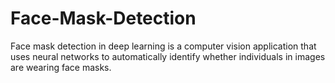# Face-Mask-Detection
Face mask detection in deep learning is a computer vision application that uses neural networks to automatically identify whether individuals in images are wearing face masks. 
